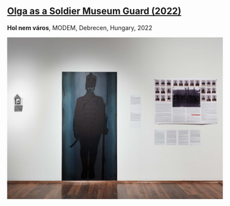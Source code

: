 ## [Olga as a Soldier Museum Guard (2022)](/c/projects/Olga-as-a-soldier-museum-guard_2022)
**Hol nem város**, MODEM, Debrecen, Hungary, 2022

<a href="/c/projects/Olga-as-a-soldier-museum-guard_2022">

![_full](Olga-as-a-soldier-museum-guard_2022/katona_olga_02.jpg)

</a>